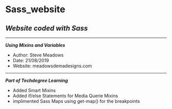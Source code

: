 # Sass_website
 <h2><em>Website coded with Sass</em></h2>
<hr>

<i><strong>Using Mixins and Variables</i></strong>

 * Author: Steve Meadows
 * Date: 21/08/2019
 * Website: meadowsdemadesigns.com

 <hr>
 
 <i><strong>Part of Techdegree Learning</i></strong>

 * Added Smart Mixins
 * Added if/else Statements for Media Querie Mixins
 * implimented Sass Maps using get-map() for the breakpoints
